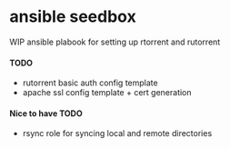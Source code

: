# ansible seedbox

WIP ansible plabook for setting up rtorrent and rutorrent 

#### TODO
 * rutorrent basic auth config template
 * apache ssl config template + cert generation

#### Nice to have TODO
 * rsync role for syncing local and remote directories
